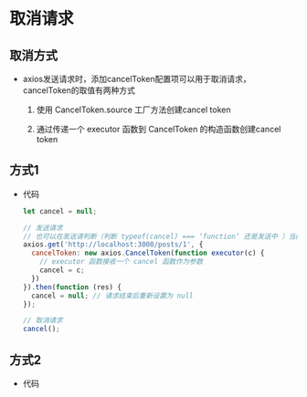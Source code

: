 # 取消请求

## 取消方式

- axios发送请求时，添加cancelToken配置项可以用于取消请求，cancelToken的取值有两种方式

    1. 使用 CancelToken.source 工厂方法创建cancel token

    2. 通过传递一个 executor 函数到 CancelToken 的构造函数创建cancel token

## 方式1

- 代码

    ```js
    let cancel = null;

    // 发送请求
    // 也可以在发送请判断（判断 typeof(cancel) === ‘function’ 还是发送中 ）当前发送请求是否还在发送中，
    axios.get('http://localhost:3000/posts/1', {
      cancelToken: new axios.CancelToken(function executor(c) {
        // executor 函数接收一个 cancel 函数作为参数
        cancel = c;
      })
    }).then(function (res) {
      cancel = null; // 请求结束后重新设置为 null
    });

    // 取消请求
    cancel();

    ```

## 方式2

- 代码

    ```typescript
    ```
